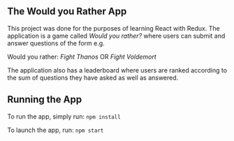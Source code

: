 ## The Would you Rather App

This project was done for the purposes of learning React with Redux. 
The application is a game called *Would you rather?* where users can submit and answer questions of the form e.g.

Would you rather:
*Fight Thanos*
OR
*Fight Voldemort* 

The application also has a leaderboard where users are ranked according to the sum of questions they have asked as well as answered.

## Running the App
To run the app, simply run: 
`npm install`

To launch the app, run:
`npm start`
